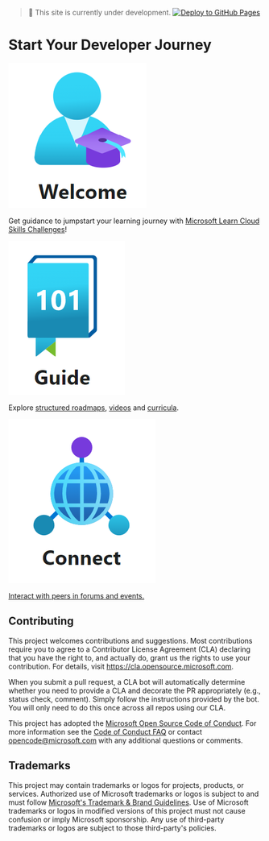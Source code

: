 > 🚧 This site is currently under development.
[![Deploy to GitHub Pages](https://github.com/microsoft/30daysof/actions/workflows/deploy-on-push.yml/badge.svg)](https://github.com/microsoft/30daysof/actions/workflows/deploy-on-push.yml)

# Start Your Developer Journey


![Welcome](images/welcome.png)

Get guidance to jumpstart your learning journey with [Microsoft Learn Cloud Skills Challenges](https://microsoft.github.io/30daysof/docs/challenges/intro)!

![Guide](images/Guide.png)

Explore [structured roadmaps](https://microsoft.github.io/30daysof/docs/category/roadmaps), [videos](https://microsoft.github.io/30daysof/docs/video-series/intro) and [curricula](https://microsoft.github.io/30daysof/docs/category/curricula).

![Connect](images/conect.png)

[Interact with peers in forums and events.](https://github.com/microsoft/30daysof/discussions)

## Contributing

This project welcomes contributions and suggestions.  Most contributions require you to agree to a
Contributor License Agreement (CLA) declaring that you have the right to, and actually do, grant us
the rights to use your contribution. For details, visit https://cla.opensource.microsoft.com.

When you submit a pull request, a CLA bot will automatically determine whether you need to provide
a CLA and decorate the PR appropriately (e.g., status check, comment). Simply follow the instructions
provided by the bot. You will only need to do this once across all repos using our CLA.

This project has adopted the [Microsoft Open Source Code of Conduct](https://opensource.microsoft.com/codeofconduct/).
For more information see the [Code of Conduct FAQ](https://opensource.microsoft.com/codeofconduct/faq/) or
contact [opencode@microsoft.com](mailto:opencode@microsoft.com) with any additional questions or comments.

## Trademarks

This project may contain trademarks or logos for projects, products, or services. Authorized use of Microsoft 
trademarks or logos is subject to and must follow 
[Microsoft's Trademark & Brand Guidelines](https://www.microsoft.com/en-us/legal/intellectualproperty/trademarks/usage/general).
Use of Microsoft trademarks or logos in modified versions of this project must not cause confusion or imply Microsoft sponsorship.
Any use of third-party trademarks or logos are subject to those third-party's policies.
